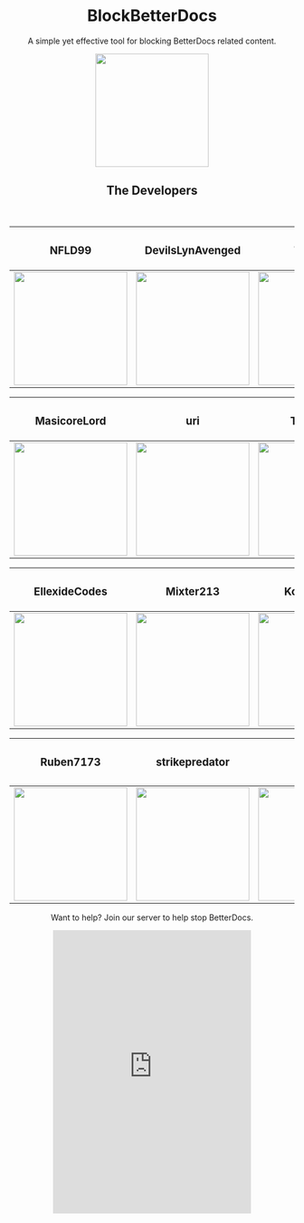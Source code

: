 <h1 align="center">BlockBetterDocs</h1>
  <p align="center" >A simple yet effective tool for blocking BetterDocs related content.<p>
  <p align="center">
    <a  href="https://github.com/anti-betterdocs/" target="_blank">
      <img src="https://nfld99.com/images/BetterDocsWarn.png" alt="" width="200px" height="200px">
    </a>
<h2 align="center">The Developers</h2></p><br>

| <h3>NFLD99</h3> | <h3>DevilsLynAvenged</h3> | <h3>Tropical</h3> | <h3>Waterin</h3> |
|:-:|:-:|:-:|:-:|
| <a href="https://github.com/NFLD99" target="_blank"> <img src="https://avatars0.githubusercontent.com/u/24623601?s=460&v=4" alt="" width="200px" height="200px"> </a> | <a href="https://github.com/DevilsLynAvenged" target="_blank"> <img src="https://avatars0.githubusercontent.com/u/30361475?s=460&v=4" alt="" width="200px" height="200px"> </a> | <a href="https://github.com/Tropix126" target="_blank"> <img src="https://avatars3.githubusercontent.com/u/42101043?s=460&v=4" alt="" width="200px" height="200px"> </a> | <a href="https://github.com/Waterin" target="_blank"> <img src="https://avatars0.githubusercontent.com/u/37584701?s=460&v=4" alt="" width="200px" height="200px"> </a> |

| <h3>MasicoreLord</h3> | <h3>uri</h3> | <h3>The-Shiz</h3> | <h3>codedotspectra</h3> |
|:-:|:-:|:-:|:-:|
| <a href="https://github.com/MasicoreLord" target="_blank"> <img src="https://avatars2.githubusercontent.com/u/11468845?s=460&v=4" alt="" width="200px" height="200px"> </a> | <a href="https://github.com/cmpdc" target="_blank"> <img src="https://avatars3.githubusercontent.com/u/364850?s=460&v=4" alt="" width="200px" height="200px"> </a> | <a href="https://github.com/The-Shiz" target="_blank"> <img src="https://avatars0.githubusercontent.com/u/47545749?s=460&v=4" alt="" width="200px" height="200px"> </a> | <a href="https://github.com/codedotspectra" target="_blank"> <img src="https://avatars2.githubusercontent.com/u/39722261?s=460&v=4" alt="" width="200px" height="200px"> </a> |

| <h3>EllexideCodes</h3> | <h3>Mixter213</h3> | <h3>KorbsEditor</h3> | <h3>AltenGD</h3> |
|:-:|:-:|:-:|:-:|
| <a href="https://github.com/TheMonstrousDev" target="_blank"> <img src="https://avatars3.githubusercontent.com/u/40906882?s=460&v=4" alt="" width="200px" height="200px"> </a> | <a href="https://github.com/Mixter213" target="_blank"> <img src="https://avatars2.githubusercontent.com/u/37601080?s=460&v=4" alt="" width="200px" height="200px"> </a> | <a href="https://github.com/KorbsEditor" target="_blank"> <img src="https://avatars1.githubusercontent.com/u/48152063?s=460&v=4" alt="" width="200px" height="200px"> </a> | <a href="https://github.com/AltenGD" target="_blank"> <img src="https://avatars2.githubusercontent.com/u/35349837?s=460&v=4" alt="" width="200px" height="200px"> </a> |

| <h3>Ruben7173<h3> | <h3>strikepredator<h3> | <h3>Wasd</h3> | <h3>Vaxuuu<h3> |
|:-:|:-:|:-:|:-:|
| <a href="https://github.com/Ruben7173" target="_blank"> <img src="https://avatars1.githubusercontent.com/u/10380247?s=400&v=4" alt="" width="200px" height="200px"> </a> | <a href="https://github.com/strikepredator" target="_blank"> <img src="https://avatars1.githubusercontent.com/u/37594687?s=400&v=4" alt="" width="200px" height="200px"> </a> | <a href="https://github.com/goodname69" target="_blank"> <img src="https://avatars2.githubusercontent.com/u/42450504?s=400&v=4" alt="" width="200px" height="200px"> </a> | <a href="https://github.com/Vaxuuu" target="_blank"> <img src="https://avatars0.githubusercontent.com/u/37986102?s=400&v=4" alt="" width="200px" height="200px"> </a> |
  
<p align="center" >Want to help? Join our server to help stop BetterDocs.<p>
<div><center><iframe src="https://canary.discordapp.com/widget?id=556962006574301227&theme=dark" width="350" height="500" allowtransparency="true" frameborder="0"></iframe></div></center>
